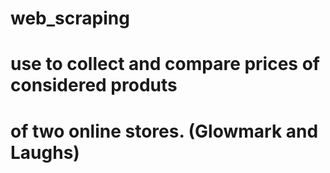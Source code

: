 # web_scraping
# use to collect and compare prices of considered produts
# of two online stores. (Glowmark and Laughs)
